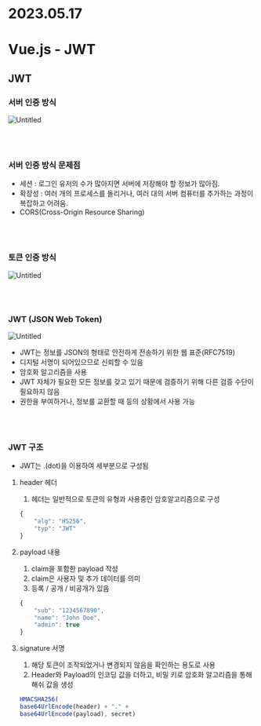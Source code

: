 # 2023.05.17

# Vue.js - JWT

## JWT

### 서버 인증 방식

![Untitled](2023%2005%2017%20502322d26cf64817b2050cd2276405e7/Untitled.png)

<br>
<br>

### 서버 인증 방식 문제점

- 세션 : 로그인 유저의 수가 많아지면 서버에 저장해야 할 정보가 많아짐.
- 확장성 : 여러 개의 프로세스를 돌리거나, 여러 대의 서버 컴퓨터를 추가하는 과정이 복잡하고 어려움.
- CORS(Cross-Origin Resource Sharing)

<br>
<br>

### 토큰 인증 방식

![Untitled](2023%2005%2017%20502322d26cf64817b2050cd2276405e7/Untitled%201.png)

<br>
<br>

### JWT (JSON Web Token)

![Untitled](2023%2005%2017%20502322d26cf64817b2050cd2276405e7/Untitled%202.png)

- JWT는 정보를 JSON의 형태로 안전하게 전송하기 위한 웹 표준(RFC7519)
- 디지털 서명이 되어있으므로 신뢰할 수 있음
- 암호화 알고리즘을 사용
- JWT 자체가 필요한 모든 정보를 갖고 있기 때문에 검증하기 위해 다른 검증 수단이 필요하지 않음
- 권한을 부여하거나, 정보를 교환할 때 등의 상황에서 사용 가능

<br>
<br>

### JWT 구조

- JWT는 .(dot)을 이용하여 세부분으로 구성됨
1. header 헤더
    1. 헤더는 일반적으로 토큰의 유형과 사용중인 암호알고리즘으로 구성
    
    ```jsx
    {
    	"alg": "HS256",
    	"typ": "JWT"
    }
    ```
    
2. payload 내용
    1. claim을 포함한 payload 작성
    2. claim은 사용자 및 추가 데이터를 의미
    3. 등록 / 공개 / 비공개가 있음
    
    ```jsx
    {
    	"sub": "1234567890",
    	"name": "John Doe",
    	"admin": true
    }
    ```
    
3. signature 서명
    1. 해당 토큰이 조작되었거나 변경되지 않음을 확인하는 용도로 사용
    2. Header와 Payload의 인코딩 값을 더하고, 비밀 키로 암호화 알고리즘을 통해 해쉬 값을 생성
    
    ```jsx
    HMACSHA256(
    base64UrlEncode(header) + "." +
    base64UrlEncode(payload), secret)
    ```